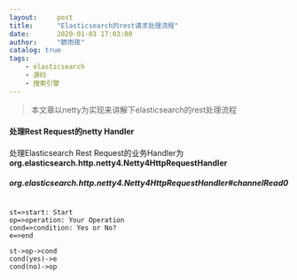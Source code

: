 ```yaml
---
layout:     post
title:      "Elasticsearch的rest请求处理流程"
date:       2020-01-03 17:03:00
author:     "聼雨夜"
catalog: true
tags:
    - elasticsearch
    - 源码
    - 搜索引擎
---
```

>本文章以netty为实现来讲解下elasticsearch的rest处理流程
#### 处理Rest Request的netty Handler
处理Elasticsearch Rest Request的业务Handler为**org.elasticsearch.http.netty4.Netty4HttpRequestHandler**

##### org.elasticsearch.http.netty4.Netty4HttpRequestHandler#channelRead0
```java

```
```flow
st=>start: Start
op=>operation: Your Operation
cond=>condition: Yes or No?
e=>end

st->op->cond
cond(yes)->e
cond(no)->op
```


